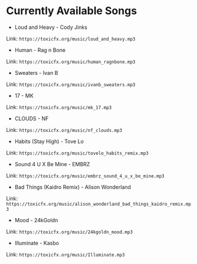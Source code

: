 # Currently Available Songs
* Loud and Heavy - Cody Jinks

Link: `https://toxicfx.org/music/loud_and_heavy.mp3 `

* Human - Rag n Bone

Link: `https://toxicfx.org/music/human_ragnbone.mp3 `

* Sweaters - Ivan B

Link: `https://toxicfx.org/music/ivanb_sweaters.mp3 `

* 17 - MK

Link: `https://toxicfx.org/music/mk_17.mp3`

* CLOUDS - NF

Link: `https://toxicfx.org/music/nf_clouds.mp3`

* Habits (Stay High) - Tove Lo

Link: `https://toxicfx.org/music/tovelo_habits_remix.mp3`

* Sound 4 U X Be Mine - EMBRZ

Link: `https://toxicfx.org/music/embrz_sound_4_u_x_be_mine.mp3`

* Bad Things (Kaidro Remix) - Alison Wonderland

Link: `https://toxicfx.org/music/alison_wonderland_bad_things_kaidro_remix.mp3`

* Mood - 24kGoldn

Link: `https://toxicfx.org/music/24kgoldn_mood.mp3`

* Illuminate - Kasbo

Link: `https://toxicfx.org/music/Illuminate.mp3`